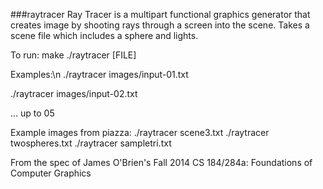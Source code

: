 ###raytracer
Ray Tracer is a multipart functional graphics generator that creates image by shooting rays through a screen into the scene. Takes a scene file which includes a sphere and lights.

To run:
make
./raytracer [FILE]

Examples:\n
./raytracer images/input-01.txt

./raytracer images/input-02.txt

... up to 05

Example images from piazza:
./raytracer scene3.txt
./raytracer twospheres.txt
./raytracer sampletri.txt

From the spec of James O'Brien's Fall 2014 CS 184/284a: Foundations of Computer Graphics